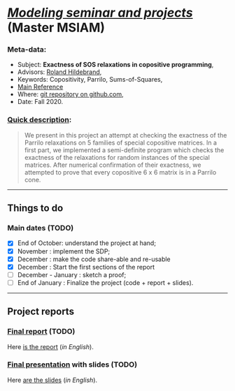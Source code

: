 # [*Modeling seminar and projects*](https://chamilo.grenoble-inp.fr/courses/ENSIMAGWMM9AM10/index.php) (Master MSIAM)
### Meta-data:
- Subject: **Exactness of SOS relaxations in copositive programming**,
- Advisors: [Roland Hildebrand](http://www-ljk.imag.fr/membres/Roland.Hildebrand/),
- Keywords: Copositivity, Parrilo, Sums-of-Squares,
- [Main Reference](http://www-ljk.imag.fr/membres/Roland.Hildebrand/emo/project_description.pdf)
- Where: [git repository on github.com](https://github.com/sofianetanji/copositive-matrices),
- Date: Fall 2020.

### [Quick description](http://www-ljk.imag.fr/membres/Roland.Hildebrand/emo/project_description.pdf):
> We present in this project an attempt at checking the exactness of the Parrilo relaxations on 5 families of special copositive matrices.
> In a first part, we implemented a semi-definite program which checks the exactness of the relaxations for random instances of the special matrices.
> After numerical confirmation of their exactness, we attempted to prove that every copositive 6 x 6 matrix is in a Parrilo cone.

----

## Things to do
### Main dates (TODO)
- [X] End of October: understand the project at hand;
- [X] November : implement the SDP;
- [X] December : make the code share-able and re-usable
- [X] December : Start the first sections of the report
- [ ] December - January : sketch a proof;
- [ ] End of January : Finalize the project (code + report + slides).

----

## Project reports
### [Final report](./report/) (TODO)
Here [is the report](not-yet) (*in English*).

### [Final presentation](./slides/) with slides (TODO)
Here [are the slides](not-yet) (*in English*).
